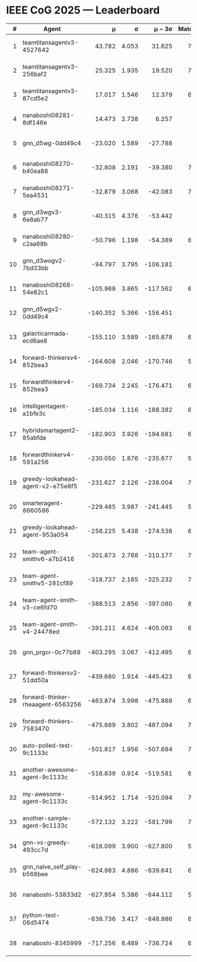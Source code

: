 # IEEE CoG 2025 — Leaderboard

| # | Agent | μ | σ | μ − 3σ | Matches | Updated |
|---:|---|---:|---:|---:|---:|---|
| 1 | teamtitansagentv3-4527642 | 43.782 | 4.053 | 31.625 | 7576 | 2025-08-30 13:20 |
| 2 | teamtitansagentv3-256baf2 | 25.325 | 1.935 | 19.520 | 7056 | 2025-08-30 13:20 |
| 3 | teamtitansagentv3-87cd5e2 | 17.017 | 1.546 | 12.379 | 6820 | 2025-08-30 13:20 |
| 4 | nanaboshi08281-8df146e | 14.473 | 2.738 | 6.257 | 276 | 2025-08-30 13:20 |
| 5 | gnn_d5wg-0dd49c4 | -23.020 | 1.589 | -27.788 | 160 | 2025-08-30 13:20 |
| 6 | nanaboshi08270-b40ea88 | -32.808 | 2.191 | -39.380 | 7300 | 2025-08-30 13:20 |
| 7 | nanaboshi08271-5ea4531 | -32.879 | 3.068 | -42.083 | 7318 | 2025-08-30 13:20 |
| 8 | gnn_d3wgv3-6e8ab77 | -40.315 | 4.376 | -53.442 | 158 | 2025-08-30 13:20 |
| 9 | nanaboshi08280-c2aa68b | -50.796 | 1.198 | -54.389 | 6698 | 2025-08-30 13:20 |
| 10 | gnn_d3wogv2-7bd33bb | -94.797 | 3.795 | -106.181 | 274 | 2025-08-30 13:20 |
| 11 | nanaboshi08268-54e82c1 | -105.968 | 3.865 | -117.562 | 6860 | 2025-08-30 13:20 |
| 12 | gnn_d5wgv2-0dd49c4 | -140.352 | 5.366 | -156.451 | 226 | 2025-08-30 13:20 |
| 13 | galacticarmada-ecd6ae8 | -155.110 | 3.589 | -165.878 | 6780 | 2025-08-30 13:20 |
| 14 | forward-thinkersv4-852bea3 | -164.608 | 2.046 | -170.746 | 5815 | 2025-08-30 13:20 |
| 15 | forwardthinkerv4-852bea3 | -169.734 | 2.245 | -176.471 | 6015 | 2025-08-30 13:20 |
| 16 | intelligentagent-a1bfe3c | -185.034 | 1.116 | -188.382 | 6088 | 2025-08-30 13:20 |
| 17 | hybridsmartagent2-85abfda | -182.903 | 3.926 | -194.681 | 6188 | 2025-08-30 13:20 |
| 18 | forwardthinkerv4-591a256 | -230.050 | 1.876 | -235.677 | 5998 | 2025-08-30 13:20 |
| 19 | greedy-lookahead-agent-v2-e75e8f5 | -231.627 | 2.126 | -238.004 | 7176 | 2025-08-30 13:20 |
| 20 | smarteragent-8660586 | -229.485 | 3.987 | -241.445 | 5802 | 2025-08-30 13:20 |
| 21 | greedy-lookahead-agent-953a054 | -258.225 | 5.438 | -274.538 | 6544 | 2025-08-30 13:20 |
| 22 | team-agent-smithv6-a7b2416 | -301.873 | 2.768 | -310.177 | 7520 | 2025-08-30 13:20 |
| 23 | team-agent-smithv5-281cf89 | -318.737 | 2.165 | -325.232 | 7600 | 2025-08-30 13:20 |
| 24 | team-agent-smith-v3-ce6fd70 | -388.513 | 2.856 | -397.080 | 8118 | 2025-08-30 13:20 |
| 25 | team-agent-smith-v4-24478ed | -391.211 | 4.624 | -405.083 | 6878 | 2025-08-30 13:20 |
| 26 | gnn_prgcr-0c77b88 | -403.295 | 3.067 | -412.495 | 6590 | 2025-08-30 13:20 |
| 27 | forward-thinkersv2-51dd50a | -439.680 | 1.914 | -445.423 | 6508 | 2025-08-30 13:20 |
| 28 | forward-thinker-rheaagent-6563256 | -463.874 | 3.998 | -475.868 | 6268 | 2025-08-30 13:20 |
| 29 | forward-thinkers-7583470 | -475.689 | 3.802 | -487.094 | 7300 | 2025-08-30 13:20 |
| 30 | auto-polled-test-9c1133c | -501.817 | 1.956 | -507.684 | 7260 | 2025-08-30 13:20 |
| 31 | another-awesome-agent-9c1133c | -516.839 | 0.914 | -519.581 | 6820 | 2025-08-30 13:20 |
| 32 | my-awesome-agent-9c1133c | -514.952 | 1.714 | -520.094 | 7180 | 2025-08-30 13:20 |
| 33 | another-sample-agent-9c1133c | -572.132 | 3.222 | -581.799 | 7460 | 2025-08-30 13:20 |
| 34 | gnn-vs-greedy-493cc7d | -616.099 | 3.900 | -627.800 | 5980 | 2025-08-30 13:20 |
| 35 | gnn_naive_self_play-b568bee | -624.983 | 4.886 | -639.641 | 6040 | 2025-08-30 13:20 |
| 36 | nanaboshi-53833d2 | -627.954 | 5.386 | -644.112 | 5300 | 2025-08-30 13:20 |
| 37 | python-test-06d5474 | -638.736 | 3.417 | -648.986 | 6060 | 2025-08-30 13:20 |
| 38 | nanaboshi-8345999 | -717.256 | 6.489 | -736.724 | 6310 | 2025-08-30 13:20 |
